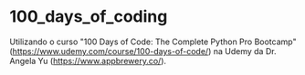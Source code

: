 # 100_days_of_coding
Utilizando o curso "100 Days of Code: The Complete Python Pro Bootcamp" (https://www.udemy.com/course/100-days-of-code/) na Udemy da Dr. Angela Yu (https://www.appbrewery.co/).
